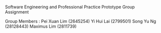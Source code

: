 Software Engineering and Professional Practice
Prototype Group Assignment

Group Members : 
Pei Xuan Lim (2645254)
Yi Hui Lai (2799501)
Song Yu Ng (28128443)
Maximus Lim (2811739)
